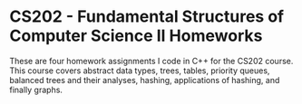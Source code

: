 # CS202 - Fundamental Structures of Computer Science II Homeworks
These are four homework assignments I code in C++ for the CS202 course. This course covers abstract data types, trees, tables, priority queues, balanced trees and their analyses, hashing, applications of hashing, and finally graphs.

